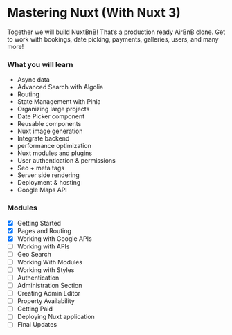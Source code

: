 # Mastering Nuxt (With Nuxt 3)

Together we will build NuxtBnB! That’s a production ready AirBnB clone. Get to work with bookings, date picking, payments, galleries, users, and many more!

### What you will learn

- Async data
- Advanced Search with Algolia
- Routing
- State Management with Pinia
- Organizing large projects
- Date Picker component
- Reusable components
- Nuxt image generation
- Integrate backend
- performance optimization
- Nuxt modules and plugins
- User authentication & permissions
- Seo + meta tags
- Server side rendering
- Deployment & hosting
- Google Maps API

### Modules

- [x] Getting Started
- [x] Pages and Routing
- [x] Working with Google APIs
- [ ] Working with APIs
- [ ] Geo Search
- [ ] Working With Modules
- [ ] Working with Styles
- [ ] Authentication
- [ ] Administration Section
- [ ] Creating Admin Editor
- [ ] Property Availability
- [ ] Getting Paid
- [ ] Deploying Nuxt application
- [ ] Final Updates
